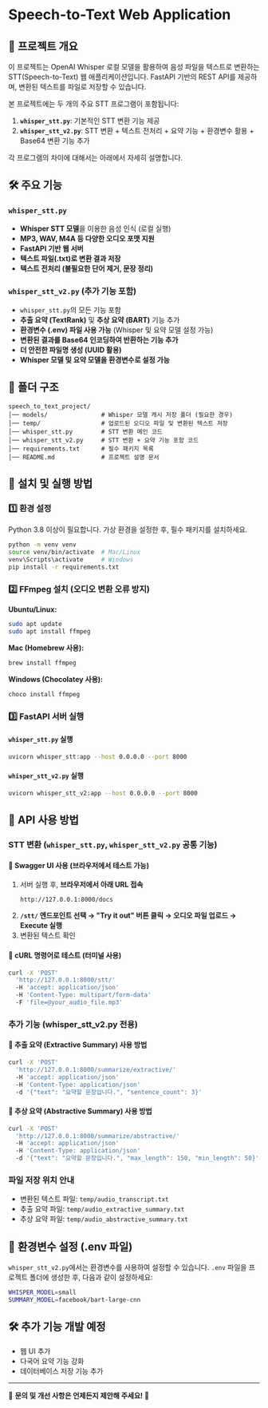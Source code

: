 # Speech-to-Text Web Application

## 📌 프로젝트 개요
이 프로젝트는 OpenAI Whisper 로컬 모델을 활용하여 음성 파일을 텍스트로 변환하는 STT(Speech-to-Text) 웹 애플리케이션입니다. FastAPI 기반의 REST API를 제공하며, 변환된 텍스트를 파일로 저장할 수 있습니다.

본 프로젝트에는 두 개의 주요 STT 프로그램이 포함됩니다:
1. **`whisper_stt.py`**: 기본적인 STT 변환 기능 제공
2. **`whisper_stt_v2.py`**: STT 변환 + 텍스트 전처리 + 요약 기능 + 환경변수 활용 + Base64 변환 기능 추가

각 프로그램의 차이에 대해서는 아래에서 자세히 설명합니다.

## 🛠️ 주요 기능
### `whisper_stt.py`
- **Whisper STT 모델**을 이용한 음성 인식 (로컬 실행)
- **MP3, WAV, M4A 등 다양한 오디오 포맷 지원**
- **FastAPI 기반 웹 서버**
- **텍스트 파일(.txt)로 변환 결과 저장**
- **텍스트 전처리 (불필요한 단어 제거, 문장 정리)**

### `whisper_stt_v2.py` (추가 기능 포함)
- `whisper_stt.py`의 모든 기능 포함
- **추출 요약 (TextRank)** 및 **추상 요약 (BART)** 기능 추가
- **환경변수 (.env) 파일 사용 가능** (Whisper 및 요약 모델 설정 가능)
- **변환된 결과를 Base64 인코딩하여 반환하는 기능 추가**
- **더 안전한 파일명 생성 (UUID 활용)**
- **Whisper 모델 및 요약 모델을 환경변수로 설정 가능**

## 📂 폴더 구조
```
speech_to_text_project/
│── models/               # Whisper 모델 캐시 저장 폴더 (필요한 경우)
│── temp/                 # 업로드된 오디오 파일 및 변환된 텍스트 저장
│── whisper_stt.py        # STT 변환 메인 코드
│── whisper_stt_v2.py     # STT 변환 + 요약 기능 포함 코드
│── requirements.txt      # 필수 패키지 목록
│── README.md             # 프로젝트 설명 문서
```

## 🚀 설치 및 실행 방법
### 1️⃣ **환경 설정**
Python 3.8 이상이 필요합니다. 가상 환경을 설정한 후, 필수 패키지를 설치하세요.
```bash
python -m venv venv
source venv/bin/activate  # Mac/Linux
venv\Scripts\activate     # Windows
pip install -r requirements.txt
```

### 2️⃣ **FFmpeg 설치 (오디오 변환 오류 방지)**
**Ubuntu/Linux:**
```bash
sudo apt update
sudo apt install ffmpeg
```
**Mac (Homebrew 사용):**
```bash
brew install ffmpeg
```
**Windows (Chocolatey 사용):**
```powershell
choco install ffmpeg
```

### 3️⃣ **FastAPI 서버 실행**
#### `whisper_stt.py` 실행
```bash
uvicorn whisper_stt:app --host 0.0.0.0 --port 8000
```

#### `whisper_stt_v2.py` 실행
```bash
uvicorn whisper_stt_v2:app --host 0.0.0.0 --port 8000
```

## 📄 **API 사용 방법**
### **STT 변환** (`whisper_stt.py`, `whisper_stt_v2.py` 공통 기능)
#### 📌 **Swagger UI 사용 (브라우저에서 테스트 가능)**
1. 서버 실행 후, **브라우저에서 아래 URL 접속**
   ```
   http://127.0.0.1:8000/docs
   ```
2. **`/stt/` 엔드포인트 선택 → "Try it out" 버튼 클릭 → 오디오 파일 업로드 → Execute 실행**
3. 변환된 텍스트 확인

#### 📌 **cURL 명령어로 테스트 (터미널 사용)**
```bash
curl -X 'POST'
  'http://127.0.0.1:8000/stt/'
  -H 'accept: application/json'
  -H 'Content-Type: multipart/form-data'
  -F 'file=@your_audio_file.mp3'
```

### **추가 기능 (whisper_stt_v2.py 전용)**
#### 📌 **추출 요약 (Extractive Summary) 사용 방법**
```bash
curl -X 'POST'
  'http://127.0.0.1:8000/summarize/extractive/'
  -H 'accept: application/json'
  -H 'Content-Type: application/json'
  -d '{"text": "요약할 문장입니다.", "sentence_count": 3}'
```

#### 📌 **추상 요약 (Abstractive Summary) 사용 방법**
```bash
curl -X 'POST'
  'http://127.0.0.1:8000/summarize/abstractive/'
  -H 'accept: application/json'
  -H 'Content-Type: application/json'
  -d '{"text": "요약할 문장입니다.", "max_length": 150, "min_length": 50}'
```

### **파일 저장 위치 안내**
- 변환된 텍스트 파일: `temp/audio_transcript.txt`
- 추출 요약 파일: `temp/audio_extractive_summary.txt`
- 추상 요약 파일: `temp/audio_abstractive_summary.txt`

## 📌 환경변수 설정 (.env 파일)
`whisper_stt_v2.py`에서는 환경변수를 사용하여 설정할 수 있습니다. `.env` 파일을 프로젝트 폴더에 생성한 후, 다음과 같이 설정하세요:
```bash
WHISPER_MODEL=small
SUMMARY_MODEL=facebook/bart-large-cnn
```

## 🛠️ 추가 기능 개발 예정
- 웹 UI 추가
- 다국어 요약 기능 강화
- 데이터베이스 저장 기능 추가

---
📌 **문의 및 개선 사항은 언제든지 제안해 주세요! 🚀**

